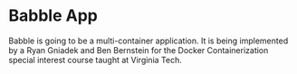 # Babble App  

Babble is going to be a multi-container application. It is being implemented by a Ryan Gniadek and Ben Bernstein for the Docker Containerization special interest course taught at Virginia Tech.
